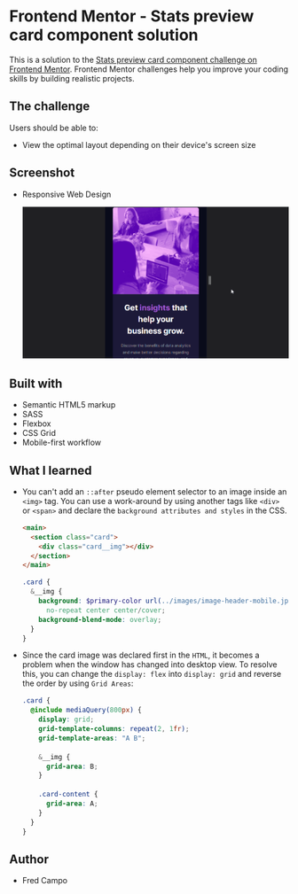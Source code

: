 # Frontend Mentor - Stats preview card component solution

This is a solution to the [Stats preview card component challenge on Frontend Mentor](https://www.frontendmentor.io/challenges/stats-preview-card-component-8JqbgoU62). Frontend Mentor challenges help you improve your coding skills by building realistic projects.

## The challenge

Users should be able to:

- View the optimal layout depending on their device's screen size

## Screenshot

- Responsive Web Design

  ![Mobile and Web Responsiveness](images/result_responsive.gif)

## Built with

- Semantic HTML5 markup
- SASS
- Flexbox
- CSS Grid
- Mobile-first workflow

## What I learned

- You can't add an `::after` pseudo element selector to an image inside an `<img>` tag. You can use a work-around by using another tags like `<div>` or `<span>` and declare the `background attributes and styles` in the CSS.

  ```html
  <main>
    <section class="card">
      <div class="card__img"></div>
    </section>
  </main>
  ```

  ```scss
  .card {
    &__img {
      background: $primary-color url(../images/image-header-mobile.jpg)
        no-repeat center center/cover;
      background-blend-mode: overlay;
    }
  }
  ```

- Since the card image was declared first in the `HTML`, it becomes a problem when the window has changed into desktop view. To resolve this, you can change the `display: flex` into `display: grid` and reverse the order by using `Grid Areas`:

  ```scss
  .card {
    @include mediaQuery(800px) {
      display: grid;
      grid-template-columns: repeat(2, 1fr);
      grid-template-areas: "A B";

      &__img {
        grid-area: B;
      }

      .card-content {
        grid-area: A;
      }
    }
  }
  ```

## Author

- Fred Campo
